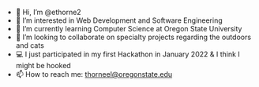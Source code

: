 - 👋 Hi, I’m @ethorne2
- 👀 I’m interested in Web Development and Software Engineering
- 🌱 I’m currently learning Computer Science at Oregon State University
- 💞️ I’m looking to collaborate on specialty projects regarding the outdoors and cats
- 💻 I just participated in my first Hackathon in January 2022 & I think I might be hooked
- 📫 How to reach me: thorneel@oregonstate.edu

<!---
ethorne2/ethorne2 is a ✨ special ✨ repository because its `README.md` (this file) appears on your GitHub profile.
You can click the Preview link to take a look at your changes.
--->

